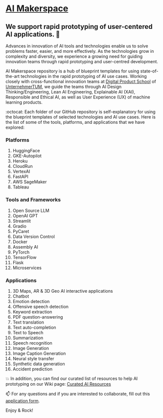 # [AI Makerspace](https://github.com/DigitalProductschool/AI-Makerspace) 
## We support rapid prototyping of user-centered AI applications. 🚀

Advances in innovation of AI tools and technologies enable us to solve problems faster, easier, and more effectively. As the technologies grow in complexity and diversity, we experience a growing need for guiding innovation teams through rapid  prototyping and user-centred development. 

AI Makerspace repository is a hub of blueprint templates for using state-of-the-art technologies in the rapid prototyping of AI use cases. Working closely with cross-functional innovation teams at [Digital Product School](https://digitalproductschool.io/) of [UnternehmerTUM](https://www.unternehmertum.de/en), we guide the teams through AI Design Thinking/Engineering, Lean AI Engineering, Explainable AI (XAI), Responsible and Ethical AI, as well as User Experience (UX) of machine learning products. 

:octocat: Each folder of our GitHub repository is self-explanatory for using the blueprint templates of selected technologies and AI use cases. Here is the list of some of the tools, platforms, and applications that we have explored:

### Platforms
1. HuggingFace
2. GKE-Autopilot
3. Heroku
4. CloudRun
5. VertexAI
6. FastAPI
7. AWS SageMaker
8. Tableau

### Tools and Frameworks
1. Open Source LLM
2. OpenAI GPT
3. Streamlit
4. Gradio
5. PyCaret
6. Data Version Control
7. Docker
8. Assembly AI
9. PyTorch
10. TensorFlow
11. Flask
12. Microservices

### Applications

1. 3D Maps, AR & 3D Geo AI interactive applications
2. Chatbot 
3. Emotion detection
4. Offensive speech detection
5. Keyword extraction
6. PDF question-answering
7. Text translation
8. Text auto-completion
9. Text to Speech
10. Summarization
11. Speech recognition
12. Image Generation
13. Image Caption Generation
14. Neural style transfer
15. Synthetic data generation
16. Accident prediction


:boom: In addition, you can find our curated list of resources to help AI prototyping on our Wiki page: [Curated AI Resources](https://github.com/DigitalProductschool/AI-Makerspace/wiki/Welcome-to-Curated-AI-Resources!-%F0%9F%9A%80)

📫 For any questions and if you are interested to collaborate, fill out this [application form](https://forms.gle/2Yh1DNZyR97f5w4q6).

Enjoy & Rock!
